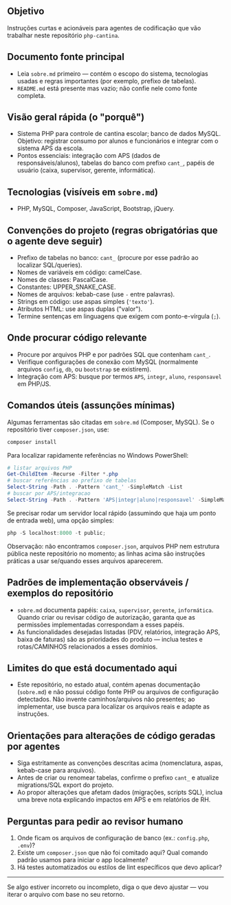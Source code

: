 ## Objetivo

Instruções curtas e acionáveis para agentes de codificação que vão trabalhar neste repositório `php-cantina`.

## Documento fonte principal

- Leia `sobre.md` primeiro — contém o escopo do sistema, tecnologias usadas e regras importantes (por exemplo, prefixo de tabelas).
- `README.md` está presente mas vazio; não confie nele como fonte completa.

## Visão geral rápida (o "porquê")

- Sistema PHP para controle de cantina escolar; banco de dados MySQL. Objetivo: registrar consumo por alunos e funcionários e integrar com o sistema APS da escola.
- Pontos essenciais: integração com APS (dados de responsáveis/alunos), tabelas do banco com prefixo `cant_`, papéis de usuário (caixa, supervisor, gerente, informática).

## Tecnologias (visíveis em `sobre.md`)

- PHP, MySQL, Composer, JavaScript, Bootstrap, jQuery.

## Convenções do projeto (regras obrigatórias que o agente deve seguir)

- Prefixo de tabelas no banco: `cant_` (procure por esse padrão ao localizar SQL/queries).
- Nomes de variáveis em código: camelCase.
- Nomes de classes: PascalCase.
- Constantes: UPPER_SNAKE_CASE.
- Nomes de arquivos: kebab-case (use `-` entre palavras).
- Strings em código: use aspas simples (`'texto'`).
- Atributos HTML: use aspas duplas ("valor").
- Termine sentenças em linguagens que exigem com ponto-e-vírgula (`;`).

## Onde procurar código relevante

- Procure por arquivos PHP e por padrões SQL que contenham `cant_`.
- Verifique configurações de conexão com MySQL (normalmente arquivos `config`, `db`, ou `bootstrap` se existirem).
- Integração com APS: busque por termos `APS`, `integr`, `aluno`, `responsavel` em PHP/JS.

## Comandos úteis (assunções mínimas)

Algumas ferramentas são citadas em `sobre.md` (Composer, MySQL). Se o repositório tiver `composer.json`, use:

```powershell
composer install
```

Para localizar rapidamente referências no Windows PowerShell:

```powershell
# listar arquivos PHP
Get-ChildItem -Recurse -Filter *.php
# buscar referências ao prefixo de tabelas
Select-String -Path . -Pattern 'cant_' -SimpleMatch -List
# buscar por APS/integracao
Select-String -Path . -Pattern 'APS|integr|aluno|responsavel' -SimpleMatch -List
```

Se precisar rodar um servidor local rápido (assumindo que haja um ponto de entrada web), uma opção simples:

```powershell
php -S localhost:8000 -t public;
```

Observação: não encontramos `composer.json`, arquivos PHP nem estrutura pública neste repositório no momento; as linhas acima são instruções práticas a usar se/quando esses arquivos aparecerem.

## Padrões de implementação observáveis / exemplos do repositório

- `sobre.md` documenta papéis: `caixa`, `supervisor`, `gerente`, `informática`. Quando criar ou revisar código de autorização, garanta que as permissões implementadas correspondam a esses papéis.
- As funcionalidades desejadas listadas (PDV, relatórios, integração APS, baixa de faturas) são as prioridades do produto — inclua testes e rotas/CAMINHOS relacionados a esses domínios.

## Limites do que está documentado aqui

- Este repositório, no estado atual, contém apenas documentação (`sobre.md`) e não possui código fonte PHP ou arquivos de configuração detectados. Não invente caminhos/arquivos não presentes; ao implementar, use busca para localizar os arquivos reais e adapte as instruções.

## Orientações para alterações de código geradas por agentes

- Siga estritamente as convenções descritas acima (nomenclatura, aspas, kebab-case para arquivos).
- Antes de criar ou renomear tabelas, confirme o prefixo `cant_` e atualize migrations/SQL export do projeto.
- Ao propor alterações que afetam dados (migrações, scripts SQL), inclua uma breve nota explicando impactos em APS e em relatórios de RH.

## Perguntas para pedir ao revisor humano

1. Onde ficam os arquivos de configuração de banco (ex.: `config.php`, `.env`)?
2. Existe um `composer.json` que não foi comitado aqui? Qual comando padrão usamos para iniciar o app localmente?
3. Há testes automatizados ou estilos de lint específicos que devo aplicar?

---

Se algo estiver incorreto ou incompleto, diga o que devo ajustar — vou iterar o arquivo com base no seu retorno.
